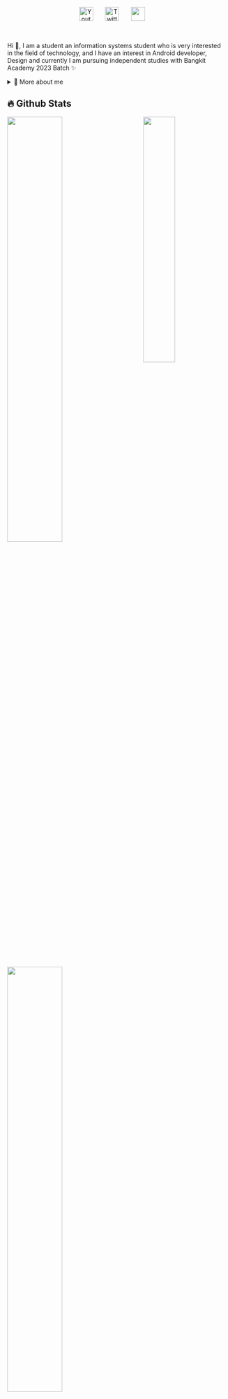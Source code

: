 <p align="center">
  <a href="[https://www.youtube.com/UCRX2pao9vPLyVcPEQWIlUoA](https://www.youtube.com/channel/UCfCL-AUomzxUn_ee_1Q6YYQ)"><img width="32px" alt="Youtube" title="Youtube" src="https://i.imgur.com/qiXu7b2.png"/></a>
  &#8287;&#8287;&#8287;&#8287;&#8287;
  <a href="[https://twitter.com/NezukoSocial](https://twitter.com/Bobbysa23896400)"><img width="32px" alt="Twitter" title="Twitter" src="https://i.imgur.com/OXZM1L6.png"/></a>
  &#8287;&#8287;&#8287;&#8287;&#8287;
  <a [href="https://discord.gg/pochita](https://discord.gg/KBpY2ymg)" alt="Join our community"><img width="32px" src="https://i.imgur.com/OViZO8J.png"/></a>
  &#8287;&#8287;&#8287;&#8287;&#8287;
</p>

<br/>

<p>
  
Hi 👋, I am a student an information systems student who is very interested in the field of technology, and I have an interest in Android developer, Design and currently I am pursuing independent studies with Bangkit Academy 2023 Batch ✨

<div>
<details>
  <summary>🧑 More about me</summary>

- 🔭 I have just graduated from the Rise Academy 2023 batch 2 program

- 🌱 I’m currently learning **everything** 🤓

- 🤝 I am looking for friends to study together**

- 👨‍💻 Lets Follow my Linkedid [Lets Connet With Oby]([https://www.linkedin.com/in/sergiogarciagamez/](https://www.linkedin.com/in/bobby-saputra-34339a240/))

- 💬 I am very interested in the field of technology, specifically mobile developer, machine learning and design**

- 📫 My Instagram [bobbysptra12](https://www.instagram.com/bobby_sptra12/)**

</details>
  
</p>
  
<!--
<details>
  <summary>📕 Blog Posts</summary>
  <br />
</details>
</div>
-->

## 🔥 Github Stats

<img align="right" width="38%" src="https://i.imgur.com/VxANS89.jpg"/>

  <a href="https://github.com/Oby12"><img width="50%" src="https://github-readme-stats.vercel.app/api?username=Oby12&theme=radical&title_color=ff3068?"></a>
  <a href="https://github.com/Oby12"><img width="50%" src="http://github-readme-streak-stats.herokuapp.com/?user=Oby12&theme=radical&date_format=M%20j%5B%2C%20Y%5D&ring=ff3068&fire=ff3068&sideNums=ff3068"></a>

## 📘 My top open source projects

<p align="left">
    <a href="https://github.com/Enhanced-TTVDropBot"><img width="25%" src="https://denvercoder1-github-readme-stats.vercel.app/api/pin/?username=Giingu&repo=Enhanced-TTVDropBot&hide_border=true&bg_color=1F222E&title_color=F85D7F&icon_color=F8D866&theme=react&show_icons=false" alt="readme-typing-svg"></a>
  <a href="https://github.com/Giingu/DiscordPlus"><img width="25%" src="https://denvercoder1-github-readme-stats.vercel.app/api/pin?username=Giingu&repo=DiscordPlus&theme=react&bg_color=1F222E&title_color=F85D7F&icon_color=F8D866&hide_border=true&show_icons=false" alt="custom-icon-badges"></a>
</p>

<p align="left">
  <a href="https://github.com/Oby12?tab=repositories&sort=stargazers"><img alt="All Repositories" title="All Repositories" src="https://custom-icon-badges.herokuapp.com/badge/-All%20Repos-2962FF?style=for-the-badge&logoColor=white&logo=repo"/></a>
</p>
<p align="right">
  <a href="https://top.gg/bot/623481583411658753">
    <img alt="nezuko bot" title="Check out Nezuko" src="https://custom-icon-badges.herokuapp.com/badge/Add%20Nezuko-D15E9B.svg?color=%23E05D44&label=Bot&logo=sdfdfsd&logoColor=white&style=for-the-badge&labelColor=CE4630"/></a> 
  <a href="https://www.discord.gg/shiba">
    <img alt="discord community" title="Join our community" src="https://custom-icon-badges.herokuapp.com/discord/624217127540359188?color=%23E1AD0E&logo=comments&logoColor=white&style=for-the-badge&labelColor=C79600"/></a><br>
  <a href="https://github.com/Giingu?tab=repositories&sort=stargazers">
    <img alt="total stars" title="Total stars on GitHub" src="https://custom-icon-badges.herokuapp.com/badge/dynamic/json?logo=star&host=formatted-dynamic-badges.herokuapp.com&formatter=metric&style=for-the-badge&color=55960c&labelColor=%23488207&label=stars&query=%24.stars&url=https%3A%2F%2Fapi.github-star-counter.workers.dev%2Fuser%2FOby12"/></a>
  <a href="https://github.com/Oby12?tab=followers">
    <img alt="followers" title="Follow me on Github" src="https://custom-icon-badges.herokuapp.com/github/followers/Oby12?color=236ad3&labelColor=1155ba&style=for-the-badge&logo=person-add&label=Follow&logoColor=white"/></a>
  <a href="https://github.com/giingu">
    <img alt="views" title="GitHub profile views" src="https://kounter.tk/badge/giingu?label=&color=333&style=for-the-badge&cntSuffix=%20Views"/></a>
</p>

## 🎮 Try pressing the buttons and come back down

<div style="background:white;">
<img src="https://toy.aoaoao.me/image" width="300"/> 


<br><a href="https://toy.aoaoao.me/control?button=2&callback=https://github.com/Oby12"><img src="https://raw.githubusercontent.com/Oby12/Oby12/main/images/blank.png" width="35"/><img src="https://raw.githubusercontent.com/Oby12/Oby12/main/images/up.png" width="35"/></a>
<br><a href="https://toy.aoaoao.me/control?button=1&callback=https://github.com/Oby12"><img src="https://raw.githubusercontent.com/Oby12/Oby12/main/images/left.png" width="35"/></a><img src="https://raw.githubusercontent.com/Oby12/Oby12/main/images/blank.png" width="35"/><a href="https://toy.aoaoao.me/control?button=0&callback=https://github.com/Oby12"><img src="https://raw.githubusercontent.com/Oby12/Oby12/main/images/right.png" width="35"/></a><img src="https://raw.githubusercontent.com/Oby12/Oby12/main/images/blank.png" width="35"/><img src="https://raw.githubusercontent.com/Oby12/Oby12/main/images/blank.png" width="35"/><img src="https://raw.githubusercontent.com/Oby12/Oby12/main/images/blank.png" width="35"/><a href="https://toy.aoaoao.me/control?button=5&callback=https://github.com/Oby12"><img src="https://raw.githubusercontent.com/Oby12/Oby12/main/images/B.png" width="35"/></a> <a href="https://toy.aoaoao.me/control?button=4&callback=https://github.com/Oby12"><img src="https://raw.githubusercontent.com/Oby12/Oby12/main/images/A.png" width="35"/></a>
<br><a href="https://toy.aoaoao.me/control?button=3&callback=https://github.com/Oby12"><img src="https://raw.githubusercontent.com/Giingu/Oby12/main/images/blank.png" width="35"/><img src="https://raw.githubusercontent.com/Oby12/Oby12/main/images/down.png" width="35"/></a>
<br><img src="https://raw.githubusercontent.com/Oby12/Oby12/main/images/blank.png" width="35"/><img src="https://raw.githubusercontent.com/Oby12/Oby12/main/images/blank.png" width="35"/><a href="https://toy.aoaoao.me/control?button=6&callback=https://github.com/Oby12"><img src="https://raw.githubusercontent.com/Oby12/Oby12/main/images/select.png" height="35"/></a> <a href="https://toy.aoaoao.me/control?button=7&callback=https://github.com/Oby12"><img src="https://raw.githubusercontent.com/Oby12/Oby12/main/images/start.png" height="35" /></a>
  </div>

